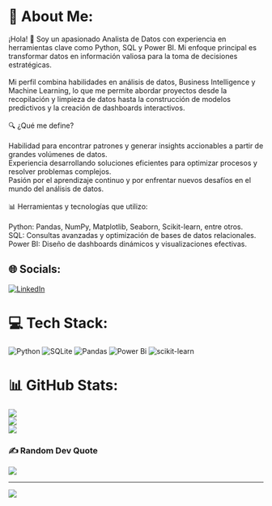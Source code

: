 # 💫 About Me:
¡Hola! 👋 Soy un apasionado Analista de Datos con experiencia en herramientas clave como Python, SQL y Power BI. Mi enfoque principal es transformar datos en información valiosa para la toma de decisiones estratégicas.<br><br>Mi perfil combina habilidades en análisis de datos, Business Intelligence y Machine Learning, lo que me permite abordar proyectos desde la recopilación y limpieza de datos hasta la construcción de modelos predictivos y la creación de dashboards interactivos.<br><br>🔍 ¿Qué me define?<br><br>Habilidad para encontrar patrones y generar insights accionables a partir de grandes volúmenes de datos.<br>Experiencia desarrollando soluciones eficientes para optimizar procesos y resolver problemas complejos.<br>Pasión por el aprendizaje continuo y por enfrentar nuevos desafíos en el mundo del análisis de datos.<br><br>📊 Herramientas y tecnologías que utilizo:<br><br>Python: Pandas, NumPy, Matplotlib, Seaborn, Scikit-learn, entre otros.<br>SQL: Consultas avanzadas y optimización de bases de datos relacionales.<br>Power BI: Diseño de dashboards dinámicos y visualizaciones efectivas.


## 🌐 Socials:
[![LinkedIn](https://img.shields.io/badge/LinkedIn-%230077B5.svg?logo=linkedin&logoColor=white)](https://linkedin.com/in/esteban-cid-solaun) 

# 💻 Tech Stack:
![Python](https://img.shields.io/badge/python-3670A0?style=for-the-badge&logo=python&logoColor=ffdd54) ![SQLite](https://img.shields.io/badge/sqlite-%2307405e.svg?style=for-the-badge&logo=sqlite&logoColor=white) ![Pandas](https://img.shields.io/badge/pandas-%23150458.svg?style=for-the-badge&logo=pandas&logoColor=white) ![Power Bi](https://img.shields.io/badge/power_bi-F2C811?style=for-the-badge&logo=powerbi&logoColor=black) ![scikit-learn](https://img.shields.io/badge/scikit--learn-%23F7931E.svg?style=for-the-badge&logo=scikit-learn&logoColor=white)
# 📊 GitHub Stats:
![](https://github-readme-stats.vercel.app/api?username=Estebancid&theme=holi&hide_border=false&include_all_commits=false&count_private=false)<br/>
![](https://github-readme-streak-stats.herokuapp.com/?user=Estebancid&theme=holi&hide_border=false)<br/>
![](https://github-readme-stats.vercel.app/api/top-langs/?username=Estebancid&theme=holi&hide_border=false&include_all_commits=false&count_private=false&layout=compact)

### ✍️ Random Dev Quote
![](https://quotes-github-readme.vercel.app/api?type=horizontal&theme=radical)

---
[![](https://visitcount.itsvg.in/api?id=Estebancid&icon=0&color=0)](https://visitcount.itsvg.in)

<!-- Proudly created with GPRM ( https://gprm.itsvg.in ) -->

